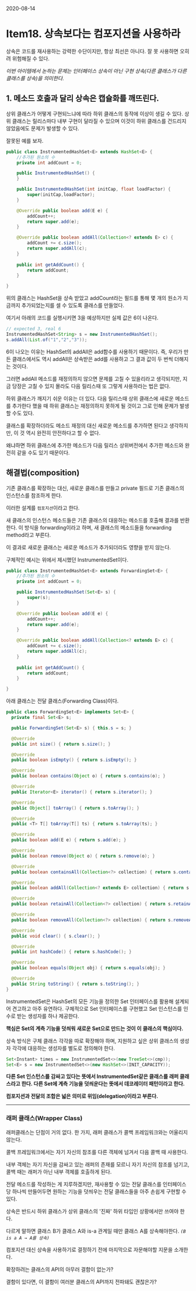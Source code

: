 2020-08-14

# Item18. 상속보다는 컴포지션을 사용하라

상속은 코드를 재사용하는 강력한 수단이지만, 항상 최선은 아니다. 잘 못 사용하면 오히려 위험해질 수 있다.

*이번 아이템에서 논하는 문제는 인터페이스 상속이 아닌 구현 상속(다른 클래스가 다른 클래스를 상속)을 의미한다.*

## 1. 메소드 호출과 달리 상속은 캡슐화를 깨뜨린다.

상위 클래스가 어떻게 구현되느냐에 따라 하위 클래스의 동작에 이상이 생길 수 있다.  상위 클래스는 릴리스마다 내부 구현이 달라질 수 있으며 이것이 하위 클래스를 건드리지 않았음에도 문제가 발생할 수 있다. 

잘못된 예를 보자. 

```java
public class InstrumentedHashSet<E> extends HashSet<E> {
	//추가된 원소의 수
	private int addCount = 0;

	public InstrumentedHashSet() {
	}

	public InstrumentedHashSet(int initCap, float loadFactor) {
		super(initCap,loadFactor);
	}

	@Override public boolean add(E e) {
		addCount++;
		return super.add(e);
	}

	@Override public boolean addAll(Collection<? extends E> c) {
		addCount += c.size();
		return super.addAll(c);
	}
	
	public int getAddCount() {
		return addCount;
	}

}
```

위의 클래스는 HashSet을 상속 받았고 addCount라는 필드를 통해 몇 개의 원소가 지금까지 추가되었는지를 셀 수 있도록 클래스를 만들었다. 

여기서 아래의 코드를 실행시키면 3을 예상하지만 실제 값은 6이 나온다.

```java
// expected 3, real 6
InstrumentedHashSet<String> s = new InstrumentedHashSet();
s.addAll(List.of("1","2","3"));
```

6이 나오는 이유는 HashSet의 addAll은 add함수를 사용하기 때문이다. 즉, 우리가 만든 클래스에서도 역시 addAll은 상속받은 add를 사용하고 그 결과 값이 두 번씩 더해지는 것이다. 

그러면 addAll 메소드를 재정의하지 않으면 문제를 고칠 수 있을리라고 생각되지만, 지금 당장은 고칠 수 있지 몰라도 다음 릴리스때 또 그렇게 사용하라는 법은 없다. 

하위 클래스가 깨지기 쉬운 이유는 더 있다. 다음 릴리스때 상위 클래스에 새로운 메소드를 추가한다 했을 때 하위 클래스는 재정의하지 못하게 될 것이고 그로 인해 문제가 발생할 수도 있다.

클래스를 확장하더라도 메소드 재정의 대신 새로운 메소드를 추가하면 된다고 생각하지만, 이 것 역시 완전히 안전하다고 할 수 없다. 

왜냐하면 하위 클래스에 추가한 메소드가 다음 릴리스 상위버전에서 추가한 메소드와 완전히 같을 수도 있기 때문이다. 

## 해결법(composition)

기존 클래스를 확장하는 대신, 새로운 클래스를 만들고 private 필드로 기존 클래스의 인스턴스를 참조하게 한다. 

이러한 설계를 `컴포지션`이라고 한다.

새 클래스의 인스턴스 메소드들은 기존 클래스의 대응하는 메소드를 호출해 결과를 반환한다. 이 방식을 forwarding이라고 하며, 새 클래스의 메소드들을 forwarding method라고 부른다.

이 결과로 새로운 클래스는 새로운 메소드가 추가되더라도 영향을 받지 않는다. 

구체적인 예시는 위에서 제시했던 InstrumentedSet이다.

```java
public class InstrumentedHashSet<E> extends ForwardingSet<E> {
	//추가된 원소의 수
	private int addCount = 0;

	public InstrumentedHashSet(Set<E> s) {
		super(s);
	}

	@Override public boolean add(E e) {
		addCount++;
		return super.add(e);
	}

	@Override public boolean addAll(Collection<? extends E> c) {
		addCount += c.size();
		return super.addAll(c);
	}
	
	public int getAddCount() {
		return addCount;
	}

}
```

아래 클래스는 전달 클래스(Forwarding Class)이다. 

```java
public class ForwardingSet<E> implements Set<E> {
  private final Set<E> s;

  public ForwardingSet(Set<E> s) { this.s = s; }

  @Override
  public int size() { return s.size(); }

  @Override
  public boolean isEmpty() { return s.isEmpty(); }

  @Override
  public boolean contains(Object o) { return s.contains(o); }

  @Override
  public Iterator<E> iterator() { return s.iterator(); }

  @Override
  public Object[] toArray() { return s.toArray(); }

  @Override
  public <T> T[] toArray(T[] ts) { return s.toArray(ts); }

  @Override
  public boolean add(E e) { return s.add(e); }

  @Override
  public boolean remove(Object o) { return s.remove(o); }

  @Override
  public boolean containsAll(Collection<?> collection) { return s.containsAll(collection); }

  @Override
  public boolean addAll(Collection<? extends E> collection) { return s.addAll(collection); }

  @Override
  public boolean retainAll(Collection<?> collection) { return s.retainAll(collection); }

  @Override
  public boolean removeAll(Collection<?> collection) { return s.removeAll(collection); }

  @Override
  public void clear() { s.clear(); }

  @Override
  public int hashCode() { return s.hashCode(); }

  @Override
  public boolean equals(Object obj) { return s.equals(obj); }

  @Override
  public String toString() { return s.toString(); }
}
```

InstrumentedSet은 HashSet의 모든 기능을 정의한 Set 인터페이스를 활용해 설계되어 견고하고 아주 유연하다. 구체적으로 Set 인터페이스를 구현했고 Set 인스턴스를 인수로 받는 생성자를 하나 제공한다. 

**핵심은 Set의 계측 기능을 덧씌워 새로운 Set으로 만드는 것이 이 클래스의 핵심이다.** 

상속 방식은 구체 클래스 각각을 따로 확장해야 하며, 지원하고 싶은 상위 클래스의 생성자 각각에 대응하는 생성자를 별도로 정의해야 한다. 

```java
Set<Instant> times = new InstrumentedSet<>(new TreeSet<>(cmp));
Set<E> s = new InstrumentedSet<>(new HashSet<>(INIT_CAPACITY));
```

**다른 Set 인스턴스를 감싸고 있다는 뜻에서 InstrumentedSet같은 클래스를 래퍼 클래스라고 한다. 다른 Set에 계측 기능을 덧씌운다는 뜻에서 데코레이터 패턴이라고 한다.** 

**컴포지션과 전달의 조합은 넓은 의미로 위임(delegation)이라고 부른다.**



------



### 래퍼 클래스(Wrapper Class)

래퍼클래스는 단점이 거의 없다. 한 가지, 래퍼 클래스가 콜백 프레임워크와는 어울리지 않는다. 

콜백 프레임워크에서는 자기 자신의 참조를 다른 객체에 넘겨서 다음 콜백 때 사용한다.

내부 객체는 자기 자신을 감싸고 있는 래퍼의 존재를 모르니 자기 자신의 참조를 넘기고, 콜백 때는 래퍼가 아닌 내부 객체를 호출하게 된다. 

전달 메소드를 작성하는 게 지루하겠지만, 재사용할 수 있는 전달 클래스를 인터페이스당 하나씩 만들어두면 원하는 기능을 덧씌우는 전달 클래스들을 아주 손쉽게 구현할 수 있다. 

상속은 반드시 하위 클래스가 상위 클래스의 '진짜' 하위 타입인 상황에서만 쓰여야 한다. 

다르게 말하면 클래스 B가 클래스 A와 is-a 관계일 때만 클래스 A를 상속해야한다. *`(B is a A → A를 상속)`*

컴포지션 대신 상속을 사용하기로 결정하기 전에 마지막으로 자문해야할 지문을 소개한다. 

확장하려는 클래스의 API의 아무러 결함이 없는가?

결함이 있다면, 이 결함이 여러분 클래스의 API까지 전파돼도 괜찮은가?